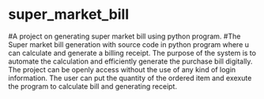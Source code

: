 # super_market_bill
#A project on generating super market bill using python program.
#The Super market bill generation with source code in python program where u can calculate and generate a billing receipt. The purpose of the system is to automate the calculation and efficiently generate the purchase bill digitally. The project can be openly access without the use of any kind of login information. The user can put the quantity of the ordered item and exexute the program to calculate bill and generating receipt.

